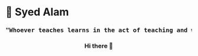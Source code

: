 # 🎾 Syed Alam

<div align="center">
  <h3><pre>"Whoever teaches learns in the act of teaching and whoever learns teaches in the act of learning." ~ Paulo Freire</pre></h3>
<!-- </div> Whoever teaches learns in the act of teaching and whoever learns teaches in the act of learning.</text>
<br>
<text> Paul Freire </text> -->
  <!-- <a href="https://www.azquotes.com/quote/875548">
    <img width="200px" src="./Images/Quotation-Paulo-Freire-Whoever-teaches-learns-in-the-act-of-teaching-and-whoever-87-55-48.jpg" alt="Paul Freire Quote" /></a> -->
</p>

### Hi there 👋

<!--
**smzalam/smzalam** is a ✨ _special_ ✨ repository because its `README.md` (this file) appears on your GitHub profile.

Here are some ideas to get you started:

- 🔭 I’m currently working on ...
- 🌱 I’m currently learning ...
- 👯 I’m looking to collaborate on ...
- 🤔 I’m looking for help with ...
- 💬 Ask me about ...
- 📫 How to reach me: ...
- 😄 Pronouns: ...
- ⚡ Fun fact: ...
-->
